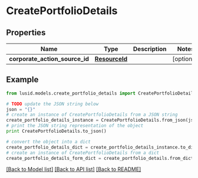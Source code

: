 # CreatePortfolioDetails


## Properties
Name | Type | Description | Notes
------------ | ------------- | ------------- | -------------
**corporate_action_source_id** | [**ResourceId**](ResourceId.md) |  | [optional] 

## Example

```python
from lusid.models.create_portfolio_details import CreatePortfolioDetails

# TODO update the JSON string below
json = "{}"
# create an instance of CreatePortfolioDetails from a JSON string
create_portfolio_details_instance = CreatePortfolioDetails.from_json(json)
# print the JSON string representation of the object
print CreatePortfolioDetails.to_json()

# convert the object into a dict
create_portfolio_details_dict = create_portfolio_details_instance.to_dict()
# create an instance of CreatePortfolioDetails from a dict
create_portfolio_details_form_dict = create_portfolio_details.from_dict(create_portfolio_details_dict)
```
[[Back to Model list]](../README.md#documentation-for-models) [[Back to API list]](../README.md#documentation-for-api-endpoints) [[Back to README]](../README.md)


